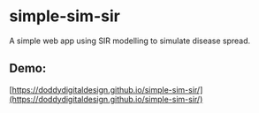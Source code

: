 # simple-sim-sir

A simple web app using SIR modelling to simulate disease spread.

## Demo:

[https://doddydigitaldesign.github.io/simple-sim-sir/](https://doddydigitaldesign.github.io/simple-sim-sir/)
